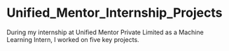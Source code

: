 # Unified_Mentor_Internship_Projects
During my internship at Unified Mentor Private Limited as a Machine Learning Intern, I worked on five key projects. 
